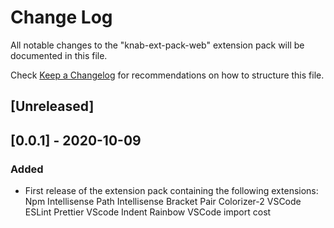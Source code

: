 # Change Log

All notable changes to the "knab-ext-pack-web" extension pack will be documented in this file.

Check [Keep a Changelog](http://keepachangelog.com/) for recommendations on how to structure this file.

## [Unreleased]

## [0.0.1] - 2020-10-09

### Added

- First release of the extension pack containing the following extensions:
  Npm Intellisense
  Path Intellisense
  Bracket Pair Colorizer-2
  VSCode ESLint
  Prettier VScode
  Indent Rainbow
  VSCode import cost
